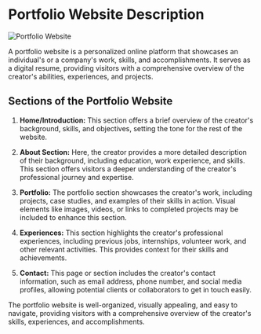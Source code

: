 # Portfolio Website Description

![Portfolio Website](https://app.gemoo.com/share/image-annotation/645323511852105728?codeId=v67oyw2jm102N&origin=imageurlgenerator&card=645323509226496000)


A portfolio website is a personalized online platform that showcases an individual's or a company's work, skills, and accomplishments. It serves as a digital resume, providing visitors with a comprehensive overview of the creator's abilities, experiences, and projects. 

## Sections of the Portfolio Website

1. **Home/Introduction:** This section offers a brief overview of the creator's background, skills, and objectives, setting the tone for the rest of the website.

2. **About Section:** Here, the creator provides a more detailed description of their background, including education, work experience, and skills. This section offers visitors a deeper understanding of the creator's professional journey and expertise.

3. **Portfolio:** The portfolio section showcases the creator's work, including projects, case studies, and examples of their skills in action. Visual elements like images, videos, or links to completed projects may be included to enhance this section.

4. **Experiences:** This section highlights the creator's professional experiences, including previous jobs, internships, volunteer work, and other relevant activities. This provides context for their skills and achievements.

5. **Contact:** This page or section includes the creator's contact information, such as email address, phone number, and social media profiles, allowing potential clients or collaborators to get in touch easily.

The portfolio website is well-organized, visually appealing, and easy to navigate, providing visitors with a comprehensive overview of the creator's skills, experiences, and accomplishments.

